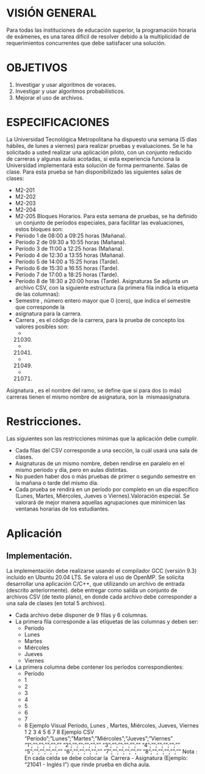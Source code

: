 # VISIÓN GENERAL
Para todas las instituciones de educación superior, la programación horaria de exámenes, es una
tarea difícil de resolver debido a la multiplicidad de requerimientos concurrentes que debe
satisfacer una solución.
# OBJETIVOS
1. Investigar y usar algoritmos de voraces.
2. Investigar y usar algoritmos probabilísticos.
3. Mejorar el uso de archivos.
# ESPECIFICACIONES
La Universidad Tecnológica Metropolitana ha dispuesto una semana (5 días hábiles, de lunes a
viernes) para realizar pruebas y evaluaciones. Se le ha solicitado a usted realizar una aplicación
piloto, con un conjunto reducido de carreras y algunas aulas acotadas, si esta experiencia
funciona la Universidad implementará esta solución de forma permanente.
Salas de clase.
Para esta prueba se han disponibilizado las siguientes salas de clases:
- M2-201
- M2-202
- M2-203
- M2-204
- M2-205
Bloques Horarios.
Para esta semana de pruebas, se ha definido un conjunto de períodos especiales, para facilitar
las evaluaciones, estos bloques son:
- Período 1​ de 08:00 a 09:25 horas (Mañana).
- Período 2​ de 09:30 a 10:55 horas (Mañana).
- Período 3​ de 11:00 a 12:25 horas (Mañana).
- Período 4​ de 12:30 a 13:55 horas (Mañana).
- Período 5​ de 14:00 a 15:25 horas (Tarde).
- Período 6​ de 15:30 a 16:55 horas (Tarde).
- Período 7​ de 17:00 a 18:25 horas (Tarde).
- Período 8​ de 18:30 a 20:00 horas (Tarde).
Asignaturas
Se adjunta un archivo CSV, con la siguiente estructura (la primera fila indica la etiqueta de las
columnas):
- Semestre​ , número entero mayor que 0 (cero), que indica el semestre que corresponde la
- asignatura para la carrera.
- Carrera​ , es el código de la carrera, para la prueba de concepto los valores posibles son:
    - 21030.
    - 21041.
    - 21049.
    - 21071.
Asignatura​ , es el nombre del ramo, se define que si para dos (o más) carreras tienen el
mismo nombre de asignatura, son la ​ misma​ asignatura.
# Restricciones.
Las siguientes son las restricciones mínimas que la aplicación debe cumplir.
- Cada filas del CSV corresponde a una sección, la cuál usará una sala de clases.
- Asignaturas de un mismo nombre, deben rendirse en paralelo en el mismo período y día, pero en aulas distintas.
- No pueden haber dos o más pruebas de primer o segundo semestre en la mañana o
tarde del mismo día.
- Cada prueba se rendirá en un período por completo en un día específico (Lunes, Martes, Miércoles, Jueves o Viernes).Valoración especial.
Se valorará de mejor manera aquellas agrupaciones que minimicen las ventanas horarias de los
estudiantes.
# Aplicación
## Implementación.
La implementación debe realizarse usando el compilador GCC (versión 9.3) incluido en Ubuntu 20.04 LTS. Se valora el uso de OpenMP.
Se solicita desarrollar una aplicación C/C++, que utilizando un archivo de entrada (descrito
anteriormente). debe entregar como salida un conjunto de archivos CSV (de texto plano), en
donde cada archivo debe corresponder a una sala de clases (en total 5 archivos).
- Cada archivo debe disponer de 9 filas y 6 columnas.
- La primera fila corresponde a las etiquetas de las columnas y deben ser:
    - Período
    - Lunes
    - Martes
    - Miércoles
    - Jueves
    - Viernes
- La primera columna debe contener los períodos correspondientes:
    - Período
    - 1
    - 2
    - 3
    - 4
    - 5
    - 6
    - 7
    - 8
Ejemplo Visual
Período, Lunes , Martes, Miércoles, Jueves, Viernes
1
2
3
4
5
6
7
8
Ejemplo CSV
“Período”;”Lunes”;”Martes”;”Miércoles”;”Jueves”;”Viernes”
“1”;””;””;””;””;””
“2”;””;””;””;””;””
“3”;””;””;””;””;””
“4”;””;””;””;””;””
“5”;””;””;””;””;””
“6”;””;””;””;””;””
“7”;””;””;””;””;””
“8”;””;””;””;””;””
Nota​ : En cada celda se debe colocar la ​ Carrera - Asignatura​ (Ejemplo: “21041 - Inglés I”) que
rinde prueba en dicha aula.